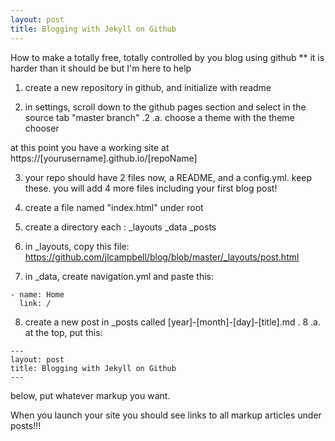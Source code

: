 ```yaml
---
layout: post
title: Blogging with Jekyll on Github
---
```


How to make a totally free, totally controlled by you blog using github
** it is harder than it should be but I'm here to help

1. create a new repository in github, and initialize with readme

2. in settings, scroll down to the github pages section and select in the source tab "master branch"
.2 .a. choose a theme with the theme chooser

at this point you have a working site at https://[yourusername].github.io/[repoName]

3. your repo should have 2 files now, a README, and a config.yml. keep these. you will add 4 more files including your first blog post!

4. create a file named "index.html" under root

5. create a directory each : _layouts _data _posts

6. in _layouts, copy this file: https://github.com/jlcampbell/blog/blob/master/_layouts/post.html

7. in _data, create navigation.yml and paste this:
```
- name: Home
  link: /
```
8. create a new post in _posts called [year]-[month]-[day]-[title].md
. 8 .a. at the top, put this:
```
---
layout: post
title: Blogging with Jekyll on Github
---
```

below, put whatever markup you want.

When you launch your site you should see links to all markup articles under posts!!!



